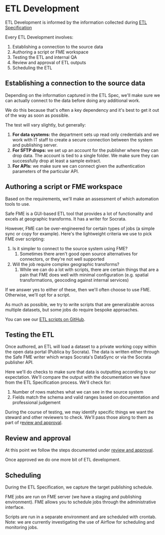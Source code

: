# ETL Development

ETL Development is informed by the information collected during [ETL Specification](/5_etl_specification/README.md)

Every ETL Development involves:

1. Establishing a connection to the source data
2. Authoring a script or FME workspace
3. Testing the ETL and internal QA
4. Review and approval of ETL outputs
5. Scheduling the ETL

## Establishing a connection to the source data

Depending on the information captured in the ETL Spec, we'll make sure we can actually connect to the data before doing any additional work.

We do this because that's often a key dependency and it's best to get it out of the way as soon as possible.

The test will vary slightly, but generally:

1. **For data systems:** the department sets up read only credentials and we work with IT staff to create a secure connection between the system and publishing server.
2. **For SFTP drops:** we set up an account for the publisher where they can drop data. The account is tied to a single folder. We make sure they can successfully drop at least a sample extract.
3. **For APIs:** we make sure we can connect given the authentication parameters of the particular API.

## Authoring a script or FME workspace

Based on the requirements, we'll make an assessment of which automation tools to use.

Safe FME is a GUI-based ETL tool that provides a lot of functionality and excels at geographic transforms. It has a writer for Socrata.

However, FME can be over-engineered for certain types of jobs \(a simple sync or copy for example\). Here's the lightweight criteria we use to pick FME over scripting:

1. Is it simpler to connect to the source system using FME?
   1. Sometimes there aren't good open source alternatives for connectors, or they're not well supported
2. Will the job require complex geographic transforms?
   1. While we can do a lot with scripts, there are certain things that are a pain that FME does well with minimal configuration \(e.g. spatial transformations, geocoding against internal services\)

If we answer yes to either of these, then we'll often choose to use FME. Otherwise, we'll opt for a script.

As much as possible, we try to write scripts that are generalizable across multiple datasets, but some jobs do require bespoke approaches.

You can see our [ETL scripts on GitHub](https://github.com/search?q=topic%3Aetl+org%3ADataSF&type=Repositories).

## Testing the ETL

Once authored, an ETL will load a dataset to a private working copy within the open data portal \(Publica by Socrata\). The data is written either through the Safe FME writer which wraps Socrata's DataSync or via the Socrata publisher API.

Here we'll do checks to make sure that data is outputting according to our expectation. We'll compare the output with the documentation we have from the ETL Specification process. We'll check for:

1. Number of rows matches what we can see in the source system
2. Fields match the schema and valid ranges based on documentation and professional judgement

During the course of testing, we may identify specific things we want the steward and other reviewers to check. We'll pass those along to them as part of r[eview and approval](/7_review_and_approval/README.md).

## Review and approval

At this point we follow the steps documented under [review and approval](/7_review_and_approval/README.md).

Once approved we do one more bit of ETL development.

## Scheduling

During the ETL Specification, we capture the target publishing schedule.

FME jobs are run on FME server \(we have a staging and publishing environment\). FME allows you to schedule jobs through the administrative interface.

Scripts are run in a separate environment and are scheduled with crontab. Note: we are currently investigating the use of Airflow for scheduling and monitoring jobs.

